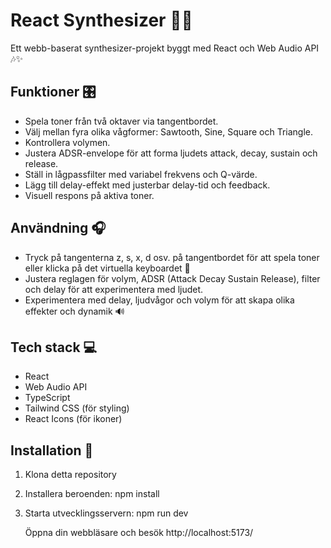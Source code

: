 # React Synthesizer 🎹🎶

Ett webb-baserat synthesizer-projekt byggt med React och Web Audio API 🎶✨

## Funktioner 🎛️

- Spela toner från två oktaver via tangentbordet.
- Välj mellan fyra olika vågformer: Sawtooth, Sine, Square och Triangle.
- Kontrollera volymen.
- Justera ADSR-envelope för att forma ljudets attack, decay, sustain och release.
- Ställ in lågpassfilter med variabel frekvens och Q-värde.
- Lägg till delay-effekt med justerbar delay-tid och feedback.
- Visuell respons på aktiva toner.

## Användning 🎧

- Tryck på tangenterna z, s, x, d osv. på tangentbordet för att spela toner eller klicka på det virtuella keyboardet 🎹
- Justera reglagen för volym, ADSR (Attack Decay Sustain Release), filter och delay för att experimentera med ljudet.
- Experimentera med delay, ljudvågor och volym för att skapa olika effekter och dynamik 🔊

## Tech stack 💻

- React
- Web Audio API
- TypeScript
- Tailwind CSS (för styling)
- React Icons (för ikoner)

## Installation 🚀

1. Klona detta repository

2. Installera beroenden:
   npm install

3. Starta utvecklingsservern:
   npm run dev

   Öppna din webbläsare och besök http://localhost:5173/
